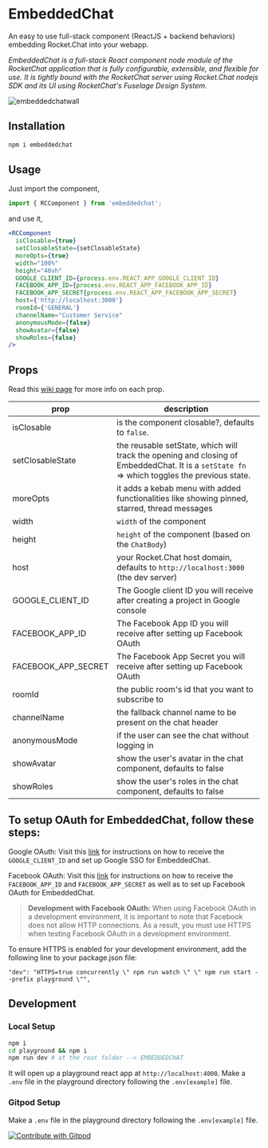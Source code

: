 # EmbeddedChat

An easy to use full-stack component (ReactJS + backend behaviors) embedding Rocket.Chat into your webapp.

_EmbeddedChat is a full-stack React component node module of the RocketChat application that is fully configurable, extensible, and flexible for use. It is tightly bound with the RocketChat server using Rocket.Chat nodejs SDK and its UI using RocketChat's Fuselage Design System._

![embeddedchatwall](https://user-images.githubusercontent.com/73601258/178119162-ecabb9b7-e3ae-4c70-8ab2-f6c02856f4c6.png)

## Installation

```bash
npm i embeddedchat
```

## Usage

Just import the component,

```javascript
import { RCComponent } from 'embeddedchat';
```

and use it,

```jsx
<RCComponent
  isClosable={true}
  setClosableState={setClosableState}
  moreOpts={true}
  width="100%"
  height="40vh"
  GOOGLE_CLIENT_ID={process.env.REACT_APP_GOOGLE_CLIENT_ID}
  FACEBOOK_APP_ID={process.env.REACT_APP_FACEBOOK_APP_ID}
  FACEBOOK_APP_SECRET{process.env.REACT_APP_FACEBOOK_APP_SECRET}
  host={'http://localhost:3000'}
  roomId={'GENERAL'}
  channelName="Customer Service"
  anonymousMode={false}
  showAvatar={false}
  showRoles={false}
/>
```

## Props

Read this [wiki page](https://github.com/RocketChat/EmbeddedChat/wiki/Roots-of-EmbeddedChat) for more info on each prop.

| prop             | description                                                                                                                                 |
| ---------------- | ------------------------------------------------------------------------------------------------------------------------------------------- |
| isClosable       | is the component closable?, defaults to `false`.                                                                                            |
| setClosableState | the reusable setState, which will track the opening and closing of EmbeddedChat. It is a `setState fn` => which toggles the previous state. |
| moreOpts         | it adds a kebab menu with added functionalities like showing pinned, starred, thread messages                                               |
| width            | `width` of the component                                                                                                                    |
| height           | `height` of the component (based on the `ChatBody`)                                                                                         |
| host             | your Rocket.Chat host domain, defaults to `http://localhost:3000` (the dev server)                                                          |
| GOOGLE_CLIENT_ID | The Google client ID you will receive after creating a project in Google console                                   |
| FACEBOOK_APP_ID  | The Facebook App ID you will receive after setting up Facebook OAuth |
| FACEBOOK_APP_SECRET|  The Facebook App Secret you will receive after setting up Facebook OAuth |
| roomId           | the public room's id that you want to subscribe to                                                                                          |
| channelName      | the fallback channel name to be present on the chat header                                                                                  |
| anonymousMode    | if the user can see the chat without logging in                                                                                             |
| showAvatar       | show the user's avatar in the chat component, defaults to false                                                                             |
| showRoles        | show the user's roles in the chat component, defaults to false                                                                              |

## To setup OAuth for EmbeddedChat, follow these steps:

Google OAuth: Visit this [link](https://docs.rocket.chat/use-rocket.chat/rocket.chat-workspace-administration/settings/oauth/google-oauth-setup) for instructions on how to receive the `GOOGLE_CLIENT_ID` and set up Google SSO for EmbeddedChat.

Facebook OAuth: Visit this [link](https://docs.rocket.chat/use-rocket.chat/rocket.chat-workspace-administration/settings/oauth/facebook-oauth-setup) for instructions on how to receive the `FACEBOOK_APP_ID` and `FACEBOOK_APP_SECRET` as well as to set up Facebook OAuth for EmbeddedChat.

> **Development with Facebook OAuth:**  When using Facebook OAuth in a development environment, it is important to note that Facebook does not allow HTTP connections. As a result, you must use HTTPS when testing Facebook OAuth in a development environment.

To ensure HTTPS is enabled for your development environment, add the following line to your package.json file:

```
"dev": "HTTPS=true concurrently \" npm run watch \" \" npm run start --prefix playground \"",

```

## Development

<h3>Local Setup</h3>

```bash
npm i
cd playground && npm i
npm run dev # at the root folder --> EMBEDDEDCHAT

```

It will open up a playground react app at `http://localhost:4000`.
Make a `.env` file in the playground directory following the `.env[example]` file.

<h3>Gitpod Setup</h3>

Make a `.env` file in the playground directory following the `.env[example]` file.

<a href="https://gitpod.io/#https://github.com/RocketChat/EmbeddedChat">
  <img
    src="https://img.shields.io/badge/Contribute%20with-Gitpod-908a85?logo=gitpod"
    alt="Contribute with Gitpod"
  />
</a>
